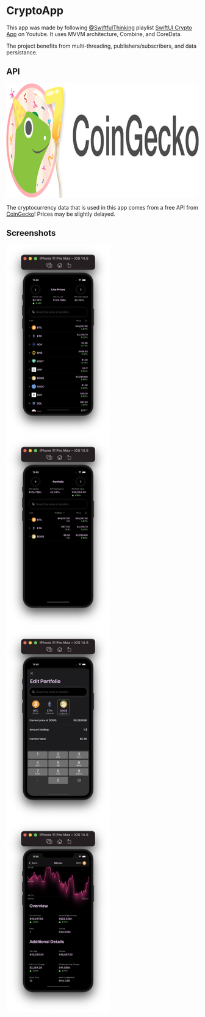 # CryptoApp

This app was made by following [@SwiftfulThinking](https://www.youtube.com/channel/UCp25X4LzOLaksp5qY0YMUzg) playlist [SwiftUI Crypto App](https://www.youtube.com/watch?v=TTYKL6CfbSs&list=PLwvDm4Vfkdphbc3bgy_LpLRQ9DDfFGcFu) on Youtube. It uses MVVM architecture, Combine, and CoreData.

The project benefits from multi-threading, publishers/subscribers, and data persistance.

## API

<img src="./Resources/coingecko.png" height="300">

The cryptocurrency data that is used in this app comes from a free API from [CoinGecko](https://www.coingecko.com)! Prices may be slightly delayed.

## Screenshots

<img src="./Resources/210.png" height="500"> <img src="./Resources/211.png" height="500"> <img src="./Resources/212.png" height="500"> <img src="./Resources/213.png" height="500">
